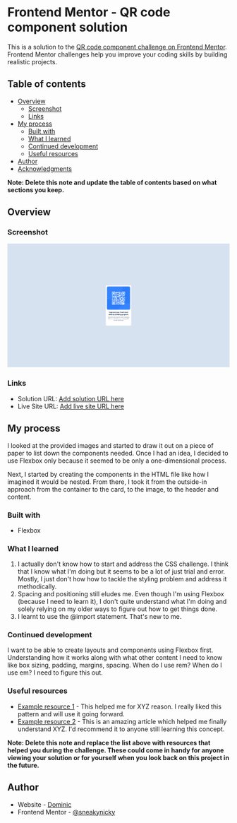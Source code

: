 # Frontend Mentor - QR code component solution

This is a solution to the [QR code component challenge on Frontend Mentor](https://www.frontendmentor.io/challenges/qr-code-component-iux_sIO_H). Frontend Mentor challenges help you improve your coding skills by building realistic projects. 

## Table of contents

- [Overview](#overview)
  - [Screenshot](#screenshot)
  - [Links](#links)
- [My process](#my-process)
  - [Built with](#built-with)
  - [What I learned](#what-i-learned)
  - [Continued development](#continued-development)
  - [Useful resources](#useful-resources)
- [Author](#author)
- [Acknowledgments](#acknowledgments)

**Note: Delete this note and update the table of contents based on what sections you keep.**

## Overview

### Screenshot

![](./images/screenshot.png)

### Links

- Solution URL: [Add solution URL here](https://github.com/sneakynicky/QRCodeRepository)
- Live Site URL: [Add live site URL here](https://sneakynicky.github.io/)

## My process
I looked at the provided images and started to draw it out on a piece of paper to list down the components needed. Once I had an idea, I decided to use Flexbox only because it seemed to be only a one-dimensional process. 

Next, I started by creating the components in the HTML file like how I imagined it would be nested. From there, I took it from the outside-in approach from the container to the card, to the image, to the header and content. 

### Built with

- Flexbox

### What I learned

1. I actually don't know how to start and address the CSS challenge. I think that I know what I'm doing but it seems to be a lot of just trial and error. Mostly, I just don't how how to tackle the styling problem and address it methodically. 
2. Spacing and positioning still eludes me. Even though I'm using Flexbox (because I need to learn it), I don't quite understand what I'm doing and solely relying on my older ways to figure out how to get things done. 
3. I learnt to use the @import statement. That's new to me. 


### Continued development

I want to be able to create layouts and components using Flexbox first. Understanding how it works along with what other content I need to know like box sizing, padding, margins, spacing. When do I use rem? When do I use em? I need to figure this out. 

### Useful resources

- [Example resource 1](https://www.example.com) - This helped me for XYZ reason. I really liked this pattern and will use it going forward.
- [Example resource 2](https://www.example.com) - This is an amazing article which helped me finally understand XYZ. I'd recommend it to anyone still learning this concept.

**Note: Delete this note and replace the list above with resources that helped you during the challenge. These could come in handy for anyone viewing your solution or for yourself when you look back on this project in the future.**

## Author

- Website - [Dominic](https://sneakynicky.github.io)
- Frontend Mentor - [@sneakynicky](https://www.frontendmentor.io/profile/sneakynicky)
